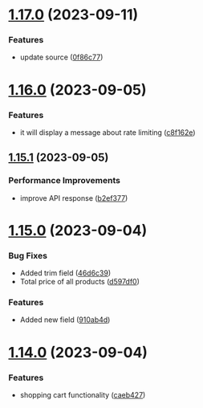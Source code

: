 # [1.17.0](https://github.com/hossainchisty/LeafLine-Server/compare/v1.16.0...v1.17.0) (2023-09-11)


### Features

* update source ([0f86c77](https://github.com/hossainchisty/LeafLine-Server/commit/0f86c771bf4944997e5d228f620d15bfc321d0a6))



# [1.16.0](https://github.com/hossainchisty/LeafLine-Server/compare/v1.15.1...v1.16.0) (2023-09-05)


### Features

*  it will display a message about rate limiting ([c8f162e](https://github.com/hossainchisty/LeafLine-Server/commit/c8f162e920f0de6bf0663fa2dc80f05fd3f8981b))



## [1.15.1](https://github.com/hossainchisty/LeafLine-Server/compare/v1.15.0...v1.15.1) (2023-09-05)


### Performance Improvements

* improve API response ([b2ef377](https://github.com/hossainchisty/LeafLine-Server/commit/b2ef37720760ca6e8b674d1f62f1b511186d4d93))



# [1.15.0](https://github.com/hossainchisty/LeafLine-Server/compare/v1.14.0...v1.15.0) (2023-09-04)


### Bug Fixes

* Added trim field ([46d6c39](https://github.com/hossainchisty/LeafLine-Server/commit/46d6c39cd0ec1fea72ddfb999636b740c23e517c))
* Total price of all products ([d597df0](https://github.com/hossainchisty/LeafLine-Server/commit/d597df082f97540b6dff0822a6b0f07abc220493))


### Features

* Added new field ([910ab4d](https://github.com/hossainchisty/LeafLine-Server/commit/910ab4d60946d7ad9171f8b2e58785b41b6e0e89))



# [1.14.0](https://github.com/hossainchisty/LeafLine-Server/compare/v1.13.0...v1.14.0) (2023-09-04)


### Features

* shopping cart functionality ([caeb427](https://github.com/hossainchisty/LeafLine-Server/commit/caeb427fe8cb88e3e164c4132e3f9c069d1d5434))



